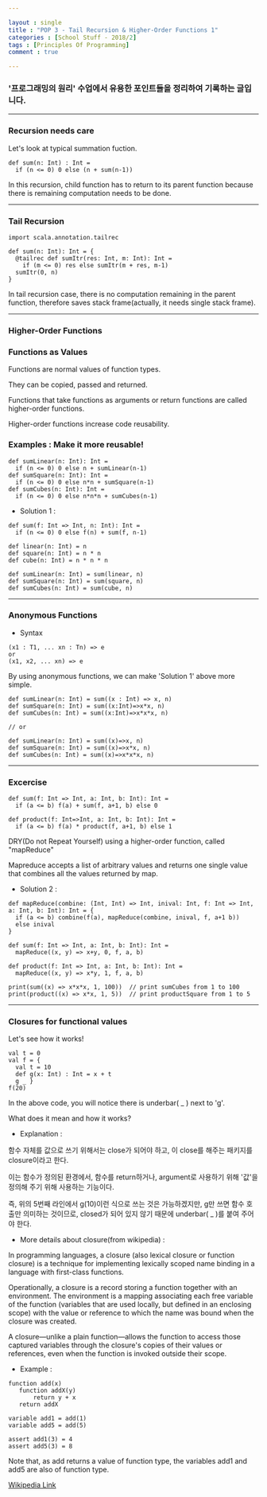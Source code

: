 ```yaml
---

layout : single
title : "POP 3 - Tail Recursion & Higher-Order Functions 1"
categories : [School Stuff - 2018/2]
tags : [Principles Of Programming]
comment : true

---
```


### '프로그래밍의 원리' 수업에서 유용한 포인트들을 정리하여 기록하는 글입니다.

---

### Recursion needs care

Let's look at typical summation fuction.

~~~
def sum(n: Int) : Int = 
  if (n <= 0) 0 else (n + sum(n-1))
~~~

In this recursion, child function has to return to its parent function because there is remaining computation needs to be done.

---

### Tail Recursion

~~~
import scala.annotation.tailrec

def sum(n: Int): Int = {
  @tailrec def sumItr(res: Int, m: Int): Int =
    if (m <= 0) res else sumItr(m + res, m-1)
  sumItr(0, n)
}
~~~

In tail recursion case, there is no computation remaining in the parent function, therefore saves stack frame(actually, it needs single stack frame).


---

### Higher-Order Functions


### Functions as Values

Functions are normal values of function types.

They can be copied, passed and returned.

Functions that take functions as arguments or return functions are called higher-order functions.

Higher-order functions increase code reusability.

### Examples : Make it more reusable!

~~~
def sumLinear(n: Int): Int = 
  if (n <= 0) 0 else n + sumLinear(n-1)
def sumSquare(n: Int): Int = 
  if (n <= 0) 0 else n*n + sumSquare(n-1)
def sumCubes(n: Int): Int = 
  if (n <= 0) 0 else n*n*n + sumCubes(n-1)
~~~

- Solution 1 : 

~~~
def sum(f: Int => Int, n: Int): Int =
  if (n <= 0) 0 else f(n) + sum(f, n-1)

def linear(n: Int) = n
def square(n: Int) = n * n
def cube(n: Int) = n * n * n

def sumLinear(n: Int) = sum(linear, n)
def sumSquare(n: Int) = sum(square, n)
def sumCubes(n: Int) = sum(cube, n)
~~~

---

### Anonymous Functions

- Syntax

~~~
(x1 : T1, ... xn : Tn) => e
or
(x1, x2, ... xn) => e
~~~

By using anonymous functions, we can make 'Solution 1' above more simple.

~~~
def sumLinear(n: Int) = sum((x : Int) => x, n)
def sumSquare(n: Int) = sum((x:Int)=>x*x, n)
def sumCubes(n: Int) = sum((x:Int)=>x*x*x, n)

// or

def sumLinear(n: Int) = sum((x)=>x, n)
def sumSquare(n: Int) = sum((x)=>x*x, n)
def sumCubes(n: Int) = sum((x)=>x*x*x, n)
~~~

---

### Excercise

~~~
def sum(f: Int => Int, a: Int, b: Int): Int =
  if (a <= b) f(a) + sum(f, a+1, b) else 0

def product(f: Int=>Int, a: Int, b: Int): Int = 
  if (a <= b) f(a) * product(f, a+1, b) else 1  
~~~

DRY(Do not Repeat Yourself) using a higher-order function, called "mapReduce"

Mapreduce accepts a list of arbitrary values and returns one single value that combines all the values returned by map.

- Solution 2 :

~~~
def mapReduce(combine: (Int, Int) => Int, inival: Int, f: Int => Int, a: Int, b: Int): Int = {
  if (a <= b) combine(f(a), mapReduce(combine, inival, f, a+1 b))
  else inival
}

def sum(f: Int => Int, a: Int, b: Int): Int = 
  mapReduce((x, y) => x+y, 0, f, a, b)

def product(f: Int => Int, a: Int, b: Int): Int =
  mapReduce((x, y) => x*y, 1, f, a, b)

print(sum((x) => x*x*x, 1, 100))  // print sumCubes from 1 to 100
print(product((x) => x*x, 1, 5))  // print productSquare from 1 to 5
~~~


---

### Closures for functional values

Let's see how it works!

~~~
val t = 0
val f = {
  val t = 10
  def g(x: Int) : Int = x + t
  g _ }
f(20)
~~~

In the above code, you will notice there is underbar( _ ) next to 'g'. 

What does it mean and how it works?

- Explanation :

함수 자체를 값으로 쓰기 위해서는 close가 되어야 하고, 이 close를 해주는 패키지를 closure이라고 한다.

이는 함수가 정의된 환경에서, 함수를 return하거나, argument로 사용하기 위해 '값'을 정의해 주기 위해 사용하는 기능이다.

즉, 위의 5번째 라인에서 g(10)이런 식으로 쓰는 것은 가능하겠지만, g만 쓰면 함수 호출만 의미하는 것이므로, closed가 되어 있지 않기 때문에 underbar( _ )를 붙여 주어야 한다.

- More details about closure(from wikipedia) :

In programming languages, a closure (also lexical closure or function closure) is a technique for implementing lexically scoped name binding in a language with first-class functions.

Operationally, a closure is a record storing a function together with an environment. The environment is a mapping associating each free variable of the function (variables that are used locally, but defined in an enclosing scope) with the value or reference to which the name was bound when the closure was created.

A closure—unlike a plain function—allows the function to access those captured variables through the closure's copies of their values or references, even when the function is invoked outside their scope.

- Example :

~~~
function add(x)
   function addX(y)
       return y + x
   return addX

variable add1 = add(1)
variable add5 = add(5)

assert add1(3) = 4
assert add5(3) = 8
~~~

Note that, as add returns a value of function type, the variables add1 and add5 are also of function type.

[Wikipedia Link](https://en.wikipedia.org/wiki/Closure_(computer_programming))











